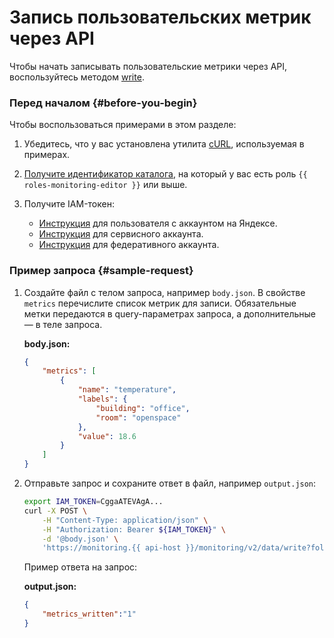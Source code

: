 # Запись пользовательских метрик через API

Чтобы начать записывать пользовательские метрики через API, воспользуйтесь методом [write](../../api-ref/MetricsData/write.md).

### Перед началом {#before-you-begin}

Чтобы воспользоваться примерами в этом разделе:

1. Убедитесь, что у вас установлена утилита [cURL](https://curl.haxx.se), используемая в примерах.
1. [Получите идентификатор каталога](../../../resource-manager/operations/folder/get-id.md), на который у вас есть роль `{{ roles-monitoring-editor }}` или выше.
1. Получите IAM-токен:

   * [Инструкция](../../../iam/operations/iam-token/create.md) для пользователя с аккаунтом на Яндексе.
   * [Инструкция](../../../iam/operations/iam-token/create-for-sa.md) для сервисного аккаунта.
   * [Инструкция](../../../iam/operations/iam-token/create-for-federation.md) для федеративного аккаунта.

### Пример запроса {#sample-request}

1. Создайте файл с телом запроса, например `body.json`. В свойстве `metrics` перечислите список метрик для записи. Обязательные метки передаются в query-параметрах запроса, а дополнительные — в теле запроса.

    **body.json:**
    ```json
    {
        "metrics": [
            {
                "name": "temperature",
                "labels": {
                    "building": "office",
                    "room": "openspace"
                },
                "value": 18.6
            }
        ]
    }
    ```

1. Отправьте запрос и сохраните ответ в файл, например `output.json`:

    ```bash
    export IAM_TOKEN=CggaATEVAgA...
    curl -X POST \
        -H "Content-Type: application/json" \
        -H "Authorization: Bearer ${IAM_TOKEN}" \
        -d '@body.json' \
        'https://monitoring.{{ api-host }}/monitoring/v2/data/write?folderId=aoe6vrq0g3svvs3uf62u&service=custom' > output.json
    ```

    Пример ответа на запрос:

    **output.json:**
    ```json
    {
        "metrics_written":"1"
    }
    ```
